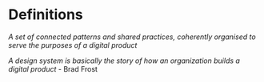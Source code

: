 <!-- TITLE: Introduction to Design Systems -->

# Definitions
*A set of connected patterns and shared practices, coherently organised to serve the purposes of a digital product*

*A design system is basically the story of how an organization builds a digital product* - Brad Frost



